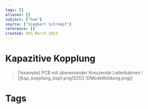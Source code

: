```yaml
---
tags: []
aliases: []
subject: ["hwe"]
source: ["Siegbert Schrempf"]
reference: []
created: 6th March 2023
---
```


# Kapazitive Kopplung

> [!example] PCB mit übereinander Kreuzende Leiterbahnen
> ![[kap_kopplung_bsp1.png|525]]
> ![[Modellbildung.png]]

# Tags